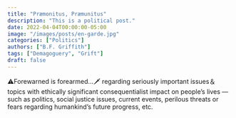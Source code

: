 ```yaml
---
title: "Præmonitus, Præmunitus"
description: "This is a political post."
date: 2022-04-04T00:00:00-05:00
image: "/images/posts/en-garde.jpg"
categories: ["Politics"]
authors: ["B.F. Griffith"]
tags: ["Demagoguery", "Grift"]
draft: false
---
```


⚠️Forewarned is forearmed…🗡 regarding seriously important issues＆topics with ethically significant consequentialist impact on people’s lives — such as politics, social justice issues, current events, perilous threats or fears regarding humankind’s future progress, etc.
